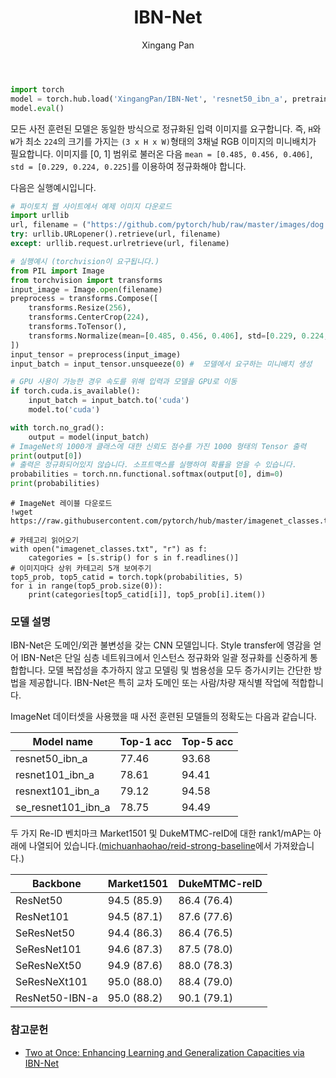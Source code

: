 ﻿---
layout: hub_detail
background-class: hub-background
body-class: hub
title: IBN-Net
summary: 도메인/외관 불변성을 갖는 네트워크
category: researchers
image: ibnnet.png
author: Xingang Pan
tags: [vision]
github-link: https://github.com/XingangPan/IBN-Net
github-id: XingangPan/IBN-Net
featured_image_1: ibnnet.png
featured_image_2: no-image
accelerator: cuda-optional
order: 10
demo-model-link: https://huggingface.co/spaces/pytorch/IBN-Net
---

```python
import torch
model = torch.hub.load('XingangPan/IBN-Net', 'resnet50_ibn_a', pretrained=True)
model.eval()
```

모든 사전 훈련된 모델은 동일한 방식으로 정규화된 입력 이미지를 요구합니다.
즉, `H`와 `W`가 최소 `224`의 크기를 가지는 `(3 x H x W)`형태의 3채널 RGB 이미지의 미니배치가 필요합니다. 
이미지를 [0, 1] 범위로 불러온 다음 `mean = [0.485, 0.456, 0.406]`, `std = [0.229, 0.224, 0.225]`를 이용하여 정규화해야 합니다.

다음은 실행예시입니다.

```python
# 파이토치 웹 사이트에서 예제 이미지 다운로드
import urllib
url, filename = ("https://github.com/pytorch/hub/raw/master/images/dog.jpg", "dog.jpg")
try: urllib.URLopener().retrieve(url, filename)
except: urllib.request.urlretrieve(url, filename)
```

```python
# 실행예시 (torchvision이 요구됩니다.)
from PIL import Image
from torchvision import transforms
input_image = Image.open(filename)
preprocess = transforms.Compose([
    transforms.Resize(256),
    transforms.CenterCrop(224),
    transforms.ToTensor(),
    transforms.Normalize(mean=[0.485, 0.456, 0.406], std=[0.229, 0.224, 0.225]),
])
input_tensor = preprocess(input_image)
input_batch = input_tensor.unsqueeze(0) #  모델에서 요구하는 미니배치 생성

# GPU 사용이 가능한 경우 속도를 위해 입력과 모델을 GPU로 이동
if torch.cuda.is_available():
    input_batch = input_batch.to('cuda')
    model.to('cuda')

with torch.no_grad():
    output = model(input_batch)
# ImageNet의 1000개 클래스에 대한 신뢰도 점수를 가진 1000 형태의 Tensor 출력
print(output[0])
# 출력은 정규화되어있지 않습니다. 소프트맥스를 실행하여 확률을 얻을 수 있습니다.
probabilities = torch.nn.functional.softmax(output[0], dim=0)
print(probabilities)
```

```
# ImageNet 레이블 다운로드
!wget https://raw.githubusercontent.com/pytorch/hub/master/imagenet_classes.txt
```

```
# 카테고리 읽어오기
with open("imagenet_classes.txt", "r") as f:
    categories = [s.strip() for s in f.readlines()]
# 이미지마다 상위 카테고리 5개 보여주기
top5_prob, top5_catid = torch.topk(probabilities, 5)
for i in range(top5_prob.size(0)):
    print(categories[top5_catid[i]], top5_prob[i].item())
```

### 모델 설명

IBN-Net은 도메인/외관 불변성을 갖는 CNN 모델입니다.
Style transfer에 영감을 얻어 IBN-Net은 단일 심층 네트워크에서 인스턴스 정규화와 일괄 정규화를 신중하게 통합합니다.
모델 복잡성을 추가하지 않고 모델링 및 범용성을 모두 증가시키는 간단한 방법을 제공합니다. 
IBN-Net은 특히 교차 도메인 또는 사람/차량 재식별 작업에 적합합니다.

ImageNet 데이터셋을 사용했을 때 사전 훈련된 모델들의 정확도는 다음과 같습니다.

| Model name | Top-1 acc   | Top-5 acc   |
| --------------- | ----------- | ----------- |
| resnet50_ibn_a  | 77.46       | 93.68       |
| resnet101_ibn_a | 78.61       | 94.41       |
| resnext101_ibn_a | 79.12      | 94.58       |
| se_resnet101_ibn_a | 78.75    | 94.49       |

두 가지 Re-ID 벤치마크 Market1501 및 DukeMTMC-reID에 대한 rank1/mAP는 아래에 나열되어 있습니다.([michuanhaohao/reid-strong-baseline](https://github.com/michuanhaohao/reid-strong-baseline)에서 가져왔습니다.)

| Backbone | Market1501 | DukeMTMC-reID |
| --- | -- | -- |
| ResNet50 | 94.5 (85.9) | 86.4 (76.4) |
| ResNet101 | 94.5 (87.1) |  87.6 (77.6) |
| SeResNet50 | 94.4 (86.3) | 86.4 (76.5) |
| SeResNet101 | 94.6 (87.3) | 87.5 (78.0) |
| SeResNeXt50 | 94.9 (87.6) | 88.0 (78.3) |
| SeResNeXt101 | 95.0 (88.0) | 88.4 (79.0) |
| ResNet50-IBN-a | 95.0 (88.2) | 90.1 (79.1) |

### 참고문헌

 - [Two at Once: Enhancing Learning and Generalization Capacities via IBN-Net](https://arxiv.org/abs/1807.09441)
